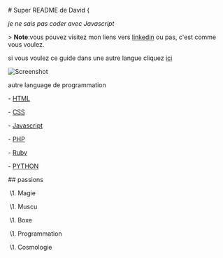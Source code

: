\# Super README de David {

*je ne sais pas coder avec Javascript*

\> **Note**:vous pouvez visitez mon liens vers [linkedin](https://www.linkedin.com/in/david-salvador-1a8044178/) ou pas, c'est comme vous voulez.

si vous voulez ce guide dans une autre langue cliquez [ici](#translation)

![Screenshot](https://unsplash.com/photos/wUzB7REX4c0)

autre language de programmation

  \- [HTML](#)

  \- [CSS](#)

  \- [Javascript](#)

  \- [PHP](#)

  \- [Ruby](#)

  \- [PYTHON](#)

\## passions

​    \1. Magie

​    \1. Muscu

​    \1. Boxe

​    \1. Programmation

​    \1. Cosmologie

​    